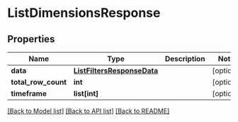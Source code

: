 # ListDimensionsResponse

## Properties
Name | Type | Description | Notes
------------ | ------------- | ------------- | -------------
**data** | [**ListFiltersResponseData**](ListFiltersResponseData.md) |  | [optional]
**total_row_count** | **int** |  | [optional]
**timeframe** | **list[int]** |  | [optional]

[[Back to Model list]](../README.md#documentation-for-models) [[Back to API list]](../README.md#documentation-for-api-endpoints) [[Back to README]](../README.md)


